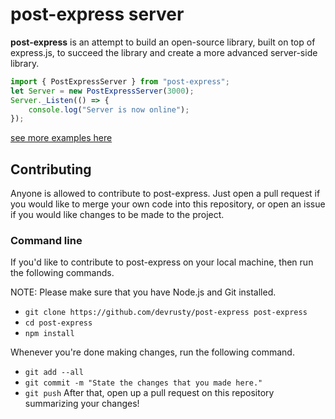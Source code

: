 # post-express server
<b>post-express</b> is an attempt to build an open-source library, built on top of express.js, to succeed the library and create a more advanced server-side library.

```ts
import { PostExpressServer } from "post-express";
let Server = new PostExpressServer(3000);
Server._Listen(() => {
    console.log("Server is now online");
});
```
<a href="/examples">see more examples here</a>

## Contributing
Anyone is allowed to contribute to post-express. Just open a pull request if you would like to merge your own code into this repository, or open an issue if you would like changes to be made to the project.

### Command line
If you'd like to contribute to post-express on your local machine, then run the following commands.

NOTE: Please make sure that you have Node.js and Git installed.

* `git clone https://github.com/devrusty/post-express post-express`
* `cd post-express`
* `npm install`

Whenever you're done making changes, run the following command.
* `git add --all`
* `git commit -m "State the changes that you made here."`
* `git push`
After that, open up a pull request on this repository summarizing your changes!
